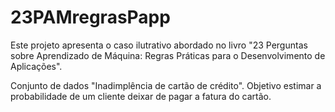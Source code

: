 # 23PAMregrasPapp

Este projeto apresenta o caso ilutrativo abordado no livro "23 Perguntas sobre Aprendizado de Máquina: Regras Práticas para o Desenvolvimento de Aplicações".

Conjunto de dados "Inadimplência de cartão de crédito". Objetivo estimar a probabilidade de um cliente deixar de pagar a fatura do cartão.
